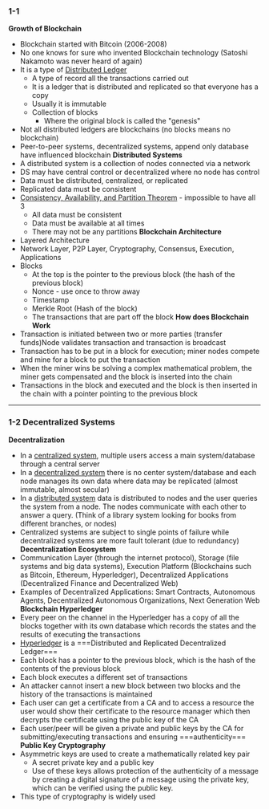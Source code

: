 ### 1-1
**Growth of Blockchain**
- Blockchain started with Bitcoin (2006-2008)
- No one knows for sure who invented Blockchain technology (Satoshi Nakamoto was never heard of again)
- It is a type of <u>Distributed Ledger</u>
	- A type of record all the transactions carried out
	- It is a ledger that is distributed and replicated so that everyone has a copy
	- Usually it is immutable
	- Collection of blocks
		- Where the original block is called the "genesis"
- Not all distributed ledgers are blockchains (no blocks means no blockchain)
- Peer-to-peer systems, decentralized systems, append only database have influenced blockchain
**Distributed Systems**
- A distributed system is a collection of nodes connected via a network
- DS may have central control or decentralized where no node has control
- Data must be distributed, centralized, or replicated
- Replicated data must be consistent
- <u>Consistency, Availability, and Partition Theorem</u> - impossible to have all 3 
	- All data must be consistent
	- Data must be available at all times
	- There may not be any partitions
**Blockchain Architecture**
- Layered Architecture
- Network Layer, P2P Layer, Cryptography, Consensus, Execution, Applications
- Blocks
	- At the top is the pointer to the previous block (the hash of the previous block)
	- Nonce - use once to throw away
	- Timestamp
	- Merkle Root (Hash of the block)
	- The transactions that are part off the block
**How does Blockchain Work**
- Transaction is initiated between two or more parties (transfer funds)Node validates transaction and transaction is broadcast
- Transaction has to be put in a block for execution; miner nodes compete and mine for a block to put the transaction
- When the miner wins be solving a complex mathematical problem, the miner gets compensated and the block is inserted into the chain
- Transactions in the block and executed and the block is then inserted in the chain with a pointer pointing to the previous block
---
### 1-2 Decentralized Systems
**Decentralization**
- In a <u>centralized system</u>, multiple users access a main system/database through a central server
- In a <u>decentralized system</u> there is no center system/database and each node manages its own data where data may be replicated (almost immutable, almost secular)
- In a <u>distributed system</u> data is distributed to nodes and the user queries the system from a node. The nodes communicate with each other to answer a query. (Think of a library system looking for books from different branches, or nodes)
- Centralized systems are subject to single points of failure while decentralized systems are more fault tolerant (due to redundancy)
**Decentralization Ecosystem**
- Communication Layer (through the internet protocol), Storage (file systems and big data systems), Execution Platform (Blockchains such as Bitcoin, Ethereum, Hyperledger), Decentralized Applications (Decentralized Finance and Decentralized Web)
- Examples of Decentralized Applications: Smart Contracts, Autonomous Agents, Decentralized Autonomous Organizations, Next Generation Web
**Blockchain Hyperledger**
- Every peer on the channel in the Hyperledger has a copy of all the blocks together with its own database which records the states and the results of executing the transactions
- <u>Hyperledger</u> is a ===Distributed and Replicated Decentralized Ledger===
- Each block has a pointer to the previous block, which is the hash of the contents of the previous block
- Each block executes a different set of transactions
- An attacker cannot insert a new block between two blocks and the history of the transactions is maintained
- Each user can get a certificate from a CA and to access a resource the user would show their certificate to the resource manager which then decrypts the certificate using the public key of the CA
- Each user/peer will be given a private and public keys by the CA for submitting/executing transactions and ensuring ===authenticity===
**Public Key Cryptography**
- Asymmetric keys are used to create a mathematically related key pair
	- A secret private key and a public key
	- Use of these keys allows protection of the authenticity of a message by creating a digital signature of a message using the private key, which can be verified using the public key.
- This type of cryptography is widely used